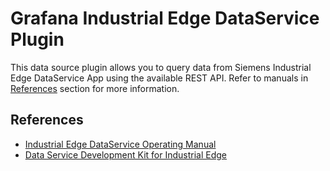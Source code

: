 # Grafana Industrial Edge DataService Plugin

This data source plugin allows you to query data from Siemens Industrial Edge DataService App using the available REST API.
Refer to manuals in [References](#references) section for more information.

## References

- [Industrial Edge DataService Operating Manual](https://support.industry.siemens.com/cs/ww/en/view/109781417)
- [Data Service Development Kit for Industrial Edge](https://support.industry.siemens.com/cs/ww/en/view/109792717)
